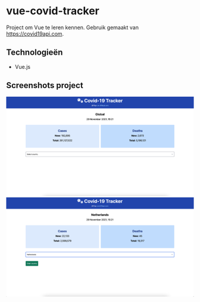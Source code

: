 # vue-covid-tracker
Project om Vue te leren kennen.
Gebruik gemaakt van https://covid19api.com.

## Technologieën
- Vue.js

## Screenshots project

<img src="./src/assets/vue-covid-tracker-1.png"/>

<img src="./src/assets/vue-covid-tracker-2.png"/>
